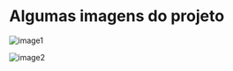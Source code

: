<h1>Algumas imagens do projeto</h1>

![image1](https://github.com/user-attachments/assets/1e7f5b1f-5649-4a3a-8604-6c653210e4d7)

![image2](https://github.com/user-attachments/assets/5b5dc94d-a4ae-4b5c-b003-870fc8ab4849)

